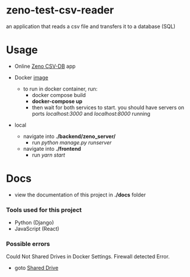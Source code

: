 # zeno-test-csv-reader

an application that reads a csv file and transfers it to a database (SQL)

# Usage
- Online [Zeno CSV-DB](https://zenocsvtodb.netlify.app/) app

- Docker [image]()
    - to run in docker container, run:
        - docker compose build
        - **docker-compose up** 
        - then wait for both services to start.
        you should have servers on ports 
        _localhost:3000_ and _localhost:8000_ running
    
- local 
    - navigate into **./backend/zeno_server/** 
        - run _python manage.py runserver_
    - navigate into **./frontend**
        - run _yarn start_

# Docs
- view the documentation of this project in **./docs** folder

### Tools used for this project
- Python (Django)
- JavaScript (React)


### Possible errors
Could Not Shared Drives in Docker Settings. Firewall detected Error.
- goto [Shared Drive](https://github.com/docker/for-win/issues/5456)
